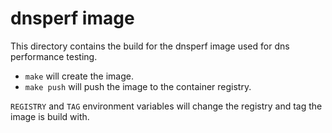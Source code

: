 # dnsperf image

This directory contains the build for the dnsperf image used for dns
performance testing.

* `make` will create the image.
* `make push` will push the image to the container registry.

`REGISTRY` and `TAG` environment variables will change the registry and tag the
image is build with.
